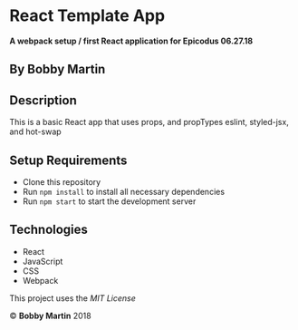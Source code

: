 # React Template App
**A webpack setup / first React application for Epicodus 06.27.18**

## By Bobby Martin

## Description
This is a basic React app that uses props, and propTypes eslint, styled-jsx, and hot-swap

## Setup Requirements

* Clone this repository
* Run `npm install` to install all necessary dependencies
* Run `npm start` to start the development server

## Technologies
* React
* JavaScript
* CSS
* Webpack

This project uses the _MIT License_  

&copy; **Bobby Martin** 2018
